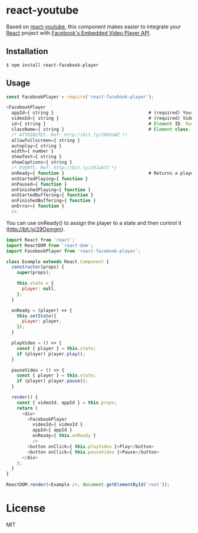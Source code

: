 react-youtube
=============================

Based on [react-youtube](https://github.com/compedit/react-youtube), this component makes easier to integrate your [React](http://facebook.github.io/react/) project with [Facebook's Embedded Video Player API](https://developers.facebook.com/docs/plugins/embedded-video-player/api).

## Installation

```
$ npm install react-facebook-player
```

## Usage

```js
const FacebookPlayer = require('react-facebook-player');

<FacebookPlayer
  appId={ string }                                    # (required) Your Facebook App ID. Ref: http://bit.ly/1GNA0AN
  videoId={ string }                                  # (required) Video´s ID Ref: http://bit.ly/1ysgVu4
  id={ string }                                       # Element ID. Required if you wanna use more than one video in the same page.
  className={ string }                                # Element class.
  /* ATTRIBUTES. Ref: http://bit.ly/29OOzWZ */
  allowfullscreen={ string }
  autoplay={ string }
  width={ number }
  showText={ string }
  showCaptions={ string }
  /* EVENTS. Ref: http://bit.ly/29JaA7J */
  onReady={ function }                                # Returns a player object to be used for controlling
  onStartedPlaying={ function }
  onPaused={ function }
  onFinishedPlaying={ function }
  onStartedBuffering={ function }
  onFinishedBuffering={ function }
  onError={ function }
  />
```

You can use onReady() to assign the player to a state and then control it (http://bit.ly/29Oxmgm).

```js
import React from 'react';
import ReactDOM from 'react-dom';
import FacebookPlayer from 'react-facebook-player';

class Example extends React.Component {
  constructor(props) {
    super(props);

    this.state = {
      player: null,
    };
  }

  onReady = (player) => {
    this.setState({
      player: player,
    });
  }

  playVideo = () => {
    const { player } = this.state;
    if (player) player.play();
  }

  pauseVideo = () => {
    const { player } = this.state;
    if (player) player.pause();
  }

  render() {
    const { videoId, appId } = this.props;
    return (
      <div>
        <FacebookPlayer
          videoId={ videoId }
          appId={ appId }
          onReady={ this.onReady }
          />
        <button onClick={ this.playVideo }>Play</button>
        <button onClick={ this.pauseVideo }>Pause</button>
      </div>
    );
  }
}

ReactDOM.render(<Example />, document.getElementById('root'));
```

# License

  MIT
